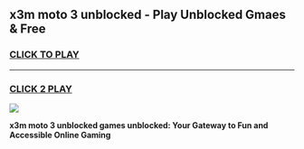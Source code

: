 
## x3m moto 3 unblocked - Play Unblocked Gmaes & Free
<h3>
<a href="https://news.freeplayer.one?title=x3m_moto_3_unblocked&ref=23F">CLICK TO PLAY</a></h3>
<hr>

<h3>
<a href="https://news.freeplayer.one?title=x3m_moto_3_unblocked&ref=23F">CLICK 2 PLAY</a>
  
</h3>

<a href="https://news.freeplayer.one?title=x3m_moto_3_unblocked&ref=23F/"><img src="https://clearcache.store/games.png"></a>


**x3m moto 3 unblocked games unblocked: Your Gateway to Fun and Accessible Online Gaming**
